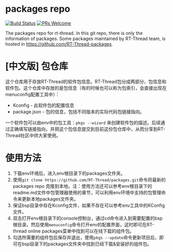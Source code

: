 # packages repo

[![Build Status](https://travis-ci.org/RT-Thread/packages.svg)](https://travis-ci.org/RT-Thread/packages)
[![PRs Welcome](https://img.shields.io/badge/PRs-welcome-brightgreen.svg?style=flat)](https://github.com/RT-Thread/packages/pulls)

The packages repo for rt-thread. In this git repo, there is only the information of packages. Some packages maintained by RT-Thread team, is hosted in https://github.com/RT-Thread-packages.

# [中文版] 包仓库

这个仓库用于存放RT-Thread的软件包信息。RT-Thread包分成两部分，包信息和软件包。这个仓库中存放的是包信息（有的时候也可以称为包索引，会直接出现在menuconfig配置工具中）：

* Kconfig - 此软件包的配置信息
* package.json - 包的信息，包括不同版本的实际代码包链接指向。

一个软件包可以由env中的包工具：`pkgs --wizard` 来创建软件包的描述。后续通过正确填写链接指向，并把这个包信息提交到目前这份包仓库中，从而分享到RT-Thread社区中供大家使用。

# 使用方法
1. 下载env环境后，进入env根目录下的packages文件夹。
2. 使用`git clone https://github.com/RT-Thread/packages.git`命令将最新的packages repo 克隆到本地。注：使用方法还可以参考env根目录下的readme.md文件中包管理器使用的章节，可以利用env环境中支持的包管理命令来更新本地packages文件夹。
3. 保证bsp目录中存在Kconfig文件，如果不存在可以参考env工具中的KConfig文件。
4. 双击打开env根目录下的console控制台，通过cd命令进入到需要配置的bsp根目录。然后使用`menuconfig`命令打开env的配置界面，这时即可在RT-thread online packages菜单中找到可以在线下载的组件包。
5. 勾选所需要的组件包后保存并退出，使用`pkgs --update`命令更新项目后，即可在bsp目录下的packages文件夹中找到已经下载&安装好的组件包。
